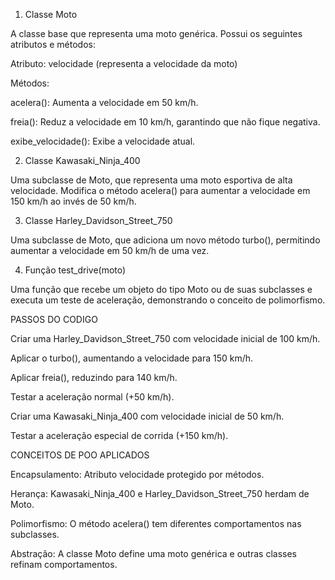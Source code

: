 1. Classe Moto

A classe base que representa uma moto genérica. Possui os seguintes atributos e métodos:

Atributo: velocidade (representa a velocidade da moto)

Métodos:

acelera(): Aumenta a velocidade em 50 km/h.

freia(): Reduz a velocidade em 10 km/h, garantindo que não fique negativa.

exibe_velocidade(): Exibe a velocidade atual.

2. Classe Kawasaki_Ninja_400

Uma subclasse de Moto, que representa uma moto esportiva de alta velocidade. Modifica o método acelera() para aumentar a velocidade em 150 km/h ao invés de 50 km/h.

3. Classe Harley_Davidson_Street_750

Uma subclasse de Moto, que adiciona um novo método turbo(), permitindo aumentar a velocidade em 50 km/h de uma vez.

4. Função test_drive(moto)

Uma função que recebe um objeto do tipo Moto ou de suas subclasses e executa um teste de aceleração, demonstrando o conceito de polimorfismo.

PASSOS DO CODIGO 

Criar uma Harley_Davidson_Street_750 com velocidade inicial de 100 km/h.

Aplicar o turbo(), aumentando a velocidade para 150 km/h.

Aplicar freia(), reduzindo para 140 km/h.

Testar a aceleração normal (+50 km/h).

Criar uma Kawasaki_Ninja_400 com velocidade inicial de 50 km/h.

Testar a aceleração especial de corrida (+150 km/h).

CONCEITOS DE POO APLICADOS 

Encapsulamento: Atributo velocidade protegido por métodos.

Herança: Kawasaki_Ninja_400 e Harley_Davidson_Street_750 herdam de Moto.

Polimorfismo: O método acelera() tem diferentes comportamentos nas subclasses.

Abstração: A classe Moto define uma moto genérica e outras classes refinam comportamentos.
